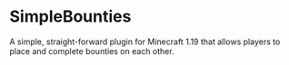 # SimpleBounties
A simple, straight-forward plugin for Minecraft 1.19 that allows players to place and complete bounties on each other. 
